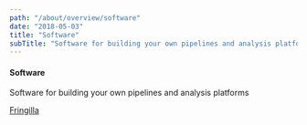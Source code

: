 ```yaml
---
path: "/about/overview/software"
date: "2018-05-03"
title: "Software"
subTitle: "Software for building your own pipelines and analysis platforms"
---
```


#### Software

Software for building your own pipelines and analysis platforms

[Fringilla](/about/overview/overview)
